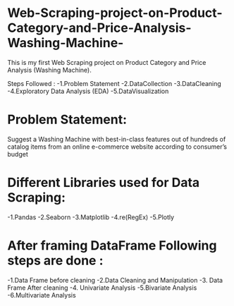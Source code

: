 # Web-Scraping-project-on-Product-Category-and-Price-Analysis-Washing-Machine-
This is my first Web Scraping  project on Product Category and Price Analysis (Washing Machine).

Steps Followed :
-1.Problem Statement
-2.DataCollection
-3.DataCleaning
-4.Exploratory Data Analysis (EDA)
-5.DataVisualization

# Problem Statement:

 Suggest a Washing Machine with best-in-class features out of hundreds of 
catalog items from an online e-commerce website according to 
consumer’s budget 

# Different Libraries used for Data Scraping:
-1.Pandas
-2.Seaborn
-3.Matplotlib
-4.re(RegEx)
-5.Plotly

# After framing DataFrame Following steps are done :

-1.Data Frame before cleaning
-2.Data Cleaning and Manipulation 
-3. Data Frame After cleaning
-4. Univariate Analysis
-5.Bivariate Analysis
-6.Multivariate Analysis
